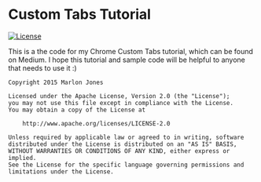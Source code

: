 # Custom Tabs Tutorial 
[![License](https://img.shields.io/badge/license-Apache%202.0-brightgreen.svg)](https://github.com/VirusThePanda/CustomTabsTutorial/blob/master/LICENSE.txt)

This is a the code for my Chrome Custom Tabs tutorial, which can be found on Medium. I hope this tutorial and sample code will be helpful
to anyone that needs to use it :)

````
Copyright 2015 Marlon Jones

Licensed under the Apache License, Version 2.0 (the "License");
you may not use this file except in compliance with the License.
You may obtain a copy of the License at

    http://www.apache.org/licenses/LICENSE-2.0

Unless required by applicable law or agreed to in writing, software
distributed under the License is distributed on an "AS IS" BASIS,
WITHOUT WARRANTIES OR CONDITIONS OF ANY KIND, either express or implied.
See the License for the specific language governing permissions and
limitations under the License.
````
